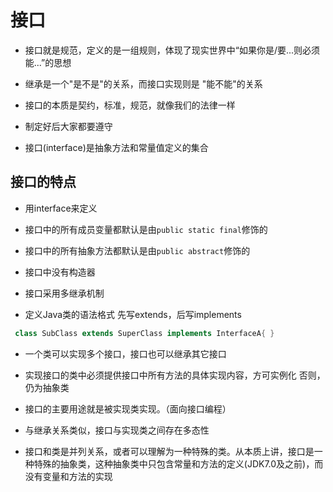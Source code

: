 # 接口

- 接口就是规范，定义的是一组规则，体现了现实世界中“如果你是/要...则必须能...”的思想

- 继承是一个"是不是"的关系，而接口实现则是 "能不能"的关系

- 接口的本质是契约，标准，规范，就像我们的法律一样

- 制定好后大家都要遵守

- 接口(interface)是抽象方法和常量值定义的集合

## 接口的特点

- 用interface来定义

- 接口中的所有成员变量都默认是由`public static final`修饰的

- 接口中的所有抽象方法都默认是由`public abstract`修饰的

- 接口中没有构造器

- 接口采用多继承机制

- 定义Java类的语法格式
先写extends，后写implements

```java
 class SubClass extends SuperClass implements InterfaceA{ }
```

- 一个类可以实现多个接口，接口也可以继承其它接口

- 实现接口的类中必须提供接口中所有方法的具体实现内容，方可实例化
否则，仍为抽象类

- 接口的主要用途就是被实现类实现。（面向接口编程）

- 与继承关系类似，接口与实现类之间存在多态性

- 接口和类是并列关系，或者可以理解为一种特殊的类。从本质上讲，接口是一种特殊的抽象类，这种抽象类中只包含常量和方法的定义(JDK7.0及之前)，而没有变量和方法的实现
